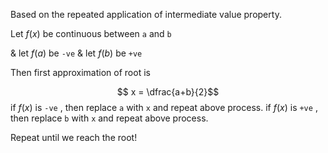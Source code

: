 Based on the repeated application of intermediate value property.

Let $f(x)$ be continuous between `a` and `b` 

& let $f(a)$ be `-ve`
& let $f(b)$ be `+ve`

Then first approximation of root is 

$$ x = \dfrac{a+b}{2}$$
if $f(x)$ is `-ve` , then replace `a` with `x` and repeat above process.
if $f(x)$ is `+ve` , then replace `b` with `x` and repeat above process.

Repeat until we reach the root!
